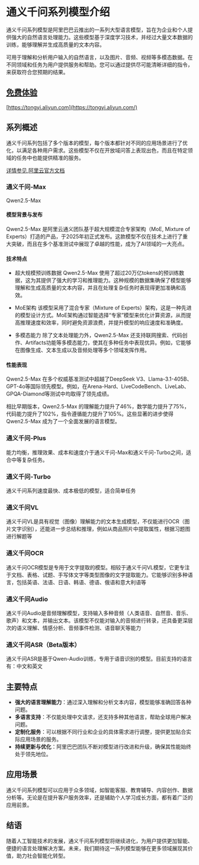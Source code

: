 # 通义千问系列模型介绍

通义千问系列模型是阿里巴巴云推出的一系列大型语言模型，旨在为企业和个人提供强大的自然语言处理能力。这些模型基于深度学习技术，并经过大量文本数据的训练，能够理解并生成高质量的文本内容。

可用于理解和分析用户输入的自然语言，以及图片、音频、视频等多模态数据。在不同领域和任务为用户提供服务和帮助。您可以通过提供尽可能清晰详细的指令，来获取符合您预期的结果。

## [免费体验](https://tongyi.aliyun.com/)

[https://tongyi.aliyun.com](https://tongyi.aliyun.com/)

## 系列概述

通义千问系列包括了多个版本的模型，每个版本都针对不同的应用场景进行了优化，以满足各种用户需求。这些模型不仅在开放域问答上表现出色，而且在特定领域的任务中也能提供精准的服务。

[详情参见,阿里云官方文档](https://help.aliyun.com/zh/model-studio/developer-reference/what-is-qwen-llm#1dec1fd1d9sub)

### 通义千问-Max

Qwen2.5-Max

#### 模型背景与发布

Qwen2.5-Max 是阿里云通义团队基于超大规模混合专家架构（MoE, Mixture of Experts）打造的产品，于2025年初正式发布。这款模型不仅在技术上进行了重大突破，而且在多个基准测试中展现了卓越的性能，成为了AI领域的一大亮点。

#### 技术特点

- 超大规模预训练数据
Qwen2.5-Max 使用了超过20万亿tokens的预训练数据，这为其提供了强大的学习和推理能力。这种规模的数据集确保了模型能够理解和生成高质量的文本内容，并且在处理复杂任务时表现得更加准确和高效。

- MoE架构
该模型采用了混合专家（Mixture of Experts）架构，这是一种先进的模型设计方式。MoE架构通过智能选择“专家”模型来优化计算资源，从而提高推理速度和效率，同时避免资源浪费，并提升模型的响应速度和准确度。

- 多模态能力
除了文本处理能力外，Qwen2.5-Max 还支持联网搜索、代码创作、Artifacts功能等多模态能力，使其在多种任务中表现优异。例如，它能够在图像生成、文本生成以及音频处理等多个领域发挥作用。

#### 性能表现

Qwen2.5-Max 在多个权威基准测试中超越了DeepSeek V3、Llama-3.1-405B、GPT-4o等国际领先模型。例如，在Arena-Hard、LiveCodeBench、LiveLab、GPQA-Diamond等测试中均取得了领先成绩。

相比早期版本，Qwen2.5-Max 的理解能力提升了46%，数学能力提升了75%，代码能力提升了102%，指令遵循能力提升了105%。这些显著的进步使得Qwen2.5-Max 成为了一个全面发展的语言模型。

### 通义千问-Plus

能力均衡，推理效果、成本和速度介于通义千问-Max和通义千问-Turbo之间，适合中等复杂任务。

### 通义千问-Turbo

通义千问系列速度最快、成本极低的模型，适合简单任务

### 通义千问VL

通义千问VL是具有视觉（图像）理解能力的文本生成模型，不仅能进行OCR（图片文字识别），还能进一步总结和推理，例如从商品照片中提取属性，根据习题图进行解题等

### 通义千问OCR

通义千问OCR模型是专用于文字提取的模型。相较于通义千问VL模型，它更专注于文档、表格、试题、手写体文字等类型图像的文字提取能力。它能够识别多种语言，包括英语、法语、日语、韩语、德语、俄语和意大利语等

### 通义千问Audio

通义千问Audio是音频理解模型，支持输入多种音频（人类语音、自然音、音乐、歌声）和文本，并输出文本。该模型不仅能对输入的音频进行转录，还具备更深层次的语义理解、情感分析、音频事件检测、语音聊天等能力

### 通义千问ASR（Beta版本）

通义千问ASR是基于Qwen-Audio训练，专用于语音识别的模型。目前支持的语言有：中文和英文

## 主要特点

- **强大的语言理解能力**：通过深入理解和分析文本内容，模型能够准确回答各种问题。
- **多语言支持**：不仅能处理中文请求，还支持多种其他语言，帮助全球用户解决问题。
- **定制化服务**：可以根据不同行业和企业的具体需求进行调整，提供更加贴合实际应用场景的服务。
- **持续更新与优化**：阿里巴巴团队不断对模型进行改进和升级，确保其性能始终处于领先地位。

## 应用场景

通义千问系列模型可以应用于众多领域，如智能客服、教育辅导、内容创作、数据分析等。无论是在提升客户服务效率，还是辅助个人学习成长方面，都有着广泛的应用前景。

## 结语

随着人工智能技术的发展，通义千问系列模型将继续进化，为用户提供更加智能、便捷的语言处理解决方案。未来，我们期待这一系列模型能够在更多领域展现其价值，助力社会智能化转型。
